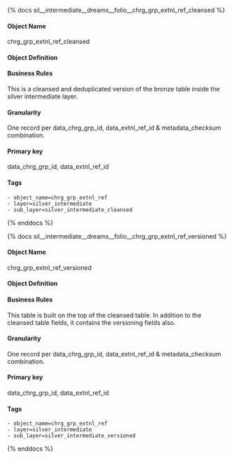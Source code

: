 {% docs sil__intermediate__dreams__folio__chrg_grp_extnl_ref_cleansed %}

#### Object Name
chrg_grp_extnl_ref_cleansed

#### Object Definition


#### Business Rules
This is a cleansed and deduplicated version of the bronze table inside the silver intermediate layer.

#### Granularity
One record per data_chrg_grp_id, data_extnl_ref_id & metadata_checksum combination.

#### Primary key
data_chrg_grp_id, data_extnl_ref_id

#### Tags
    - object_name=chrg_grp_extnl_ref
    - layer=silver_intermediate
    - sub_layer=silver_intermediate_cleansed

{% enddocs %}

{% docs sil__intermediate__dreams__folio__chrg_grp_extnl_ref_versioned %}

#### Object Name
chrg_grp_extnl_ref_versioned

#### Object Definition


#### Business Rules
This table is built on the top of the cleansed table. In addition to the cleansed table fields, it contains the versioning fields also.

#### Granularity
One record per data_chrg_grp_id, data_extnl_ref_id & metadata_checksum combination.

#### Primary key
data_chrg_grp_id, data_extnl_ref_id

#### Tags
    - object_name=chrg_grp_extnl_ref
    - layer=silver_intermediate
    - sub_layer=silver_intermediate_versioned

{% enddocs %}